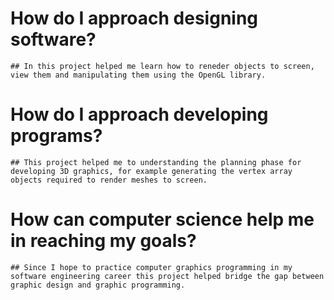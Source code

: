 # How do I approach designing software?
    ## In this project helped me learn how to reneder objects to screen, view them and manipulating them using the OpenGL library.
# How do I approach developing programs?
    ## This project helped me to understanding the planning phase for developing 3D graphics, for example generating the vertex array objects required to render meshes to screen.
# How can computer science help me in reaching my goals?
    ## Since I hope to practice computer graphics programming in my software engineering career this project helped bridge the gap between graphic design and graphic programming.

